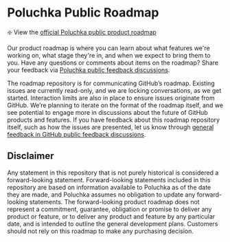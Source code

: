 # Poluchka Public Roadmap

❇️ View the [official Poluchka public product roadmap](https://github.com/orgs/poluchka/projects/4/)

Our product roadmap is where you can learn about what features we're working on, what stage they're in, and when we expect to bring them to you. Have any questions or comments about items on the roadmap? Share your feedback via [Poluchka public feedback discussions](https://github.com/poluchka/community/discussions).

The roadmap repository is for communicating GitHub’s roadmap. Existing issues are currently read-only, and we are locking conversations, as we get started. Interaction limits are also in place to ensure issues originate from GitHub. We’re planning to iterate on the format of the roadmap itself, and we see potential to engage more in discussions about the future of GitHub products and features. If you have feedback about this roadmap repository itself, such as how the issues are presented, let us know through [general feedback in GitHub public feedback discussions](https://github.com/poluchka/community/discussions/new?category=General-Feedback&title=%5BPublic%20roadmap%5D%20).

## Disclaimer

Any statement in this repository that is not purely historical is considered a forward-looking statement. Forward-looking statements included in this repository are based on information available to Poluchka as of the date they are made, and Poluchka assumes no obligation to update any forward-looking statements. The forward-looking product roadmap does not represent a commitment, guarantee, obligation or promise to deliver any product or feature, or to deliver any product and feature by any particular date, and is intended to outline the general development plans. Customers should not rely on this roadmap to make any purchasing decision.

